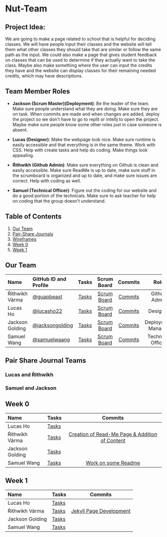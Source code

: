 # Nut-Team
## Project Idea: 
We are going to make a page related to school that is helpful for deciding classes. We will have people input their classes and the website will tell them what other classes they should take that are similar or follow the same path as the input. We could also make a page that gives student feedback on classes that can be used to determine if they actually want to take the class. Maybe also make something where the user can input the credits they have and the website can display classes for their remaining needed credits, which may have descriptions.


## Team Member Roles
* **Jackson (Scrum Master)(Deployment)**: Be the leader of the team. Make sure people understand what they are doing. Make sure they are on task. When commits are made and when changes are added, deploy the project so we don't have to go to replit or intellij to open the project. Maybe make sure people know some other roles just in case someone is absent.

* **Lucas (Designer)**: Make the webpage look nice. Make sure runtime is easily accessible and that everything is in the same theme. Work with CSS. Help with create tasks and help do coding. Make things look appealing.

* **Ŕithwikh (Github Admin)**: Make sure everything on Github is clean and easily accessible. Make sure ReadMe is up to date, make sure stuff in the scrumboard is organized and up to date, and make sure issues are correct. Help with coding as well.

* **Samuel (Technical Officer)**: Figure out the coding for our website and do a good portion of the technicals. Make sure to ask teacher for help on coding that the group doesn't understand. 


## Table of Contents

1. [Our Team](https://github.com/jacksongolding/Nut-Team/blob/main/README.md#our-team)
2. [Pair-Share Journals](https://github.com/jacksongolding/Nut-Team/blob/main/README.md#pair-share-journal-teams)
3. [Wireframes](https://github.com/jacksongolding/Nut-Team/wiki/Wireframes)
4. [Week 0](https://github.com/jacksongolding/Nut-Team/blob/main/README.md#week-0)
5. [Week 1](https://github.com/jacksongolding/Nut-Team/blob/main/README.md#week-1)






## Our Team

| Name | GitHub ID and Profile | Tasks | Scrum Board | Commits | Role | 
|:-----|:----------------------|:-----:|:-----------:|:-------:|:-------:|
| Ŕithwikh Várma| [@guapbeast](https://github.com/guapbeast) | [Tasks](https://github.com/jacksongolding/Nut-Team/issues/assigned/guapbeast) |[Scrum Board](https://github.com/jacksongolding/Nut-Team/projects/1) | [Commits](https://github.com/jacksongolding/Nut-Team/commits?author=guapbeast) | Github Admin
| Lucas Ho | [@lucasho22](https://github.com/lucasho22) | [Tasks](https://github.com/jacksongolding/Nut-Team/issues/assigned/lucasho22) |[Scrum Board](https://github.com/jacksongolding/Nut-Team/projects/1) |[Commits](https://github.com/jacksongolding/Nut-Team/commits?author=lucasho22) | Designer
| Jackson Golding | [@jacksongolding](https://github.com/jacksongolding) | [Tasks](https://github.com/jacksongolding/Nut-Team/issues/assigned/jacksongolding) |[Scrum Board](https://github.com/jacksongolding/Nut-Team/projects/1) |[Commits](https://github.com/jacksongolding/Nut-Team/commits?author=jacksongolding)| Deployment Manager
| Samuel Wang | [@samuelwaang](https://github.com/samuelwaang) | [Tasks](https://github.com/jacksongolding/Nut-Team/issues/assigned/samuelwaang) |[Scrum Board](https://github.com/jacksongolding/Nut-Team/projects/1) |[Commits](https://github.com/jacksongolding/Nut-Team/commits?author=samuelwaang) | Technical Officer
## Pair Share Journal Teams
### Lucas and Ŕithwikh
### Samuel and Jackson

## Week 0

| Name | Tasks | Commits |
|:-----|:----------------------|:-----:|
| Lucas Ho | [Tasks](https://github.com/jacksongolding/Nut-Team/issues) | |
| Ŕithwikh Várma | [Tasks](https://github.com/jacksongolding/Nut-Team/issues) |[Creation of Read-Me Page & Addition of Content](https://github.com/jacksongolding/Nut-Team/commit/982e7351420fc53f64c6457e75b8f1a9f060e43e) |
| Jackson Golding | [Tasks](https://github.com/jacksongolding/Nut-Team/issues)  | |
| Samuel Wang | [Tasks](https://github.com/jacksongolding/Nut-Team/issues) |[Work on some Readme](https://github.com/jacksongolding/Nut-Team/commit/9732fb64c794e73aab67eebb4d9d8803a36ba7fc) |



## Week 1

| Name | Tasks | Commits |
|:-----|:----------------------|:-----:|
| Lucas Ho | [Tasks](https://github.com/jacksongolding/Nut-Team/issues) | |
| Ŕithwikh Várma | [Tasks](https://github.com/jacksongolding/Nut-Team/issues) | [Jekyll Page Development](https://github.com/guapbeast/flask_portfolio/commit/ecd9ec68cd264e3c2da4171d25e14934c6cfe53e) |
| Jackson Golding | [Tasks](https://github.com/jacksongolding/Nut-Team/issues)  | |
| Samuel Wang | [Tasks](https://github.com/jacksongolding/Nut-Team/issues) | |
